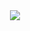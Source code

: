 <div align=center>
	<img src="https://capsule-render.vercel.app/api?type=waving&color=9966FF&height=200&section=header&text=Rok's%20Github!&fontSize=90" />	
</div>
